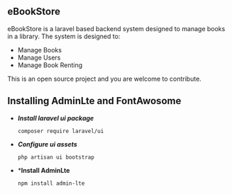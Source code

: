 ## eBookStore

eBookStore is a laravel based backend system designed to manage books in a library. The system is designed to:

- Manage Books
- Manage Users
- Manage Book Renting

This is an open source project and you are welcome to contribute.

## Installing AdminLte and FontAwosome

* ***Install laravel ui package***

    `composer require laravel/ui`

* ***Configure ui assets***

    `php artisan ui bootstrap`

* ***Install AdminLte**

    `npm install admin-lte`

